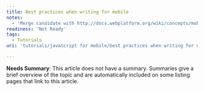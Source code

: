 ```yaml
---
title: Best practices when writing for mobile
notes:
  - 'Merge candidate with http://docs.webplatform.org/wiki/concepts/mobile_web/About_mobile_JavaScript_best_practices'
readiness: 'Not Ready'
tags:
  - Tutorials
uri: 'tutorials/javascript for mobile/best practices when writing for mobile'

---
```

**Needs Summary**: This article does not have a summary. Summaries give a brief overview of the topic and are automatically included on some listing pages that link to this article.


